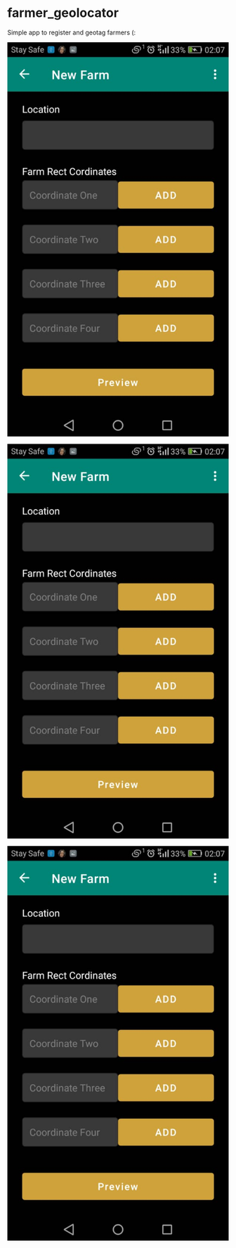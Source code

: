 # farmer_geolocator

Simple app to register and geotag farmers (:

![alt tag](https://github.com/demimola24/farmer_geolocator/blob/master/farm1.jpeg)

![alt tag](https://github.com/demimola24/farmer_geolocator/blob/master/farm1.jpeg)

![alt tag](https://github.com/demimola24/farmer_geolocator/blob/master/farm1.jpeg)


